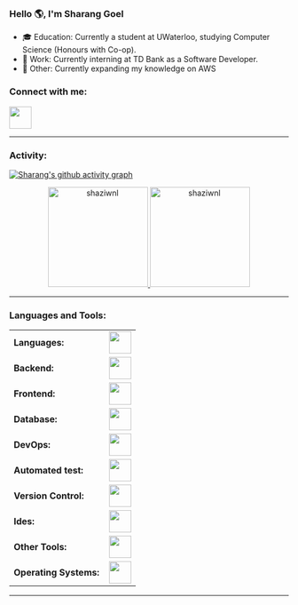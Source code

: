 <link rel="stylesheet" type='text/css' href="https://cdn.jsdelivr.net/gh/devicons/devicon@latest/devicon.min.css" />

### Hello 🌎, I'm Sharang Goel

  - 🎓 Education: Currently a student at UWaterloo, studying Computer Science (Honours with Co-op).
  - 💼 Work: Currently interning at TD Bank as a Software Developer.
  - 🌱 Other: Currently expanding my knowledge on AWS


<h3 align="left">Connect with me:</h3>
<p align="left">
<!--   <a href="https://twitter.com/RenatoResabala" target="blank">
    <img height="40" src="https://skillicons.dev/icons?i=linkedin"/>
  </a> -->
  <a href="https://www.linkedin.com/in/sharang-goel/" target="blank">
    <img height="40" src="https://skillicons.dev/icons?i=linkedin"/>
  </a>
</p>


<!---
<p align="left"> <img src="https://komarev.com/ghpvc/?username=shaziwnl&label=Profile%20views&color=0e75b6&style=flat" alt="shaziwnl" /> </p> 
-->


------
<h3 align="left">Activity:</h3>

[![Sharang's github activity graph](https://github-readme-activity-graph.vercel.app/graph?username=shaziwnl&bg_color=100f0f&color=4c5e9e&line=4c569e&point=403e41&area=true&hide_border=true)](https://github.com/ashutosh00710/github-readme-activity-graph)

<div align="center">
  <a href="https://github.com/shaziwnl">
    <img height="180em" src="https://github-readme-stats.vercel.app/api/top-langs?username=shaziwnl&show_icons=true&locale=en&layout=compact&theme=tokyonight" alt="shaziwnl"/>
    <img height="180em" src="https://github-readme-stats.vercel.app/api?username=shaziwnl&show_icons=true&locale=en&layout=compact&theme=tokyonight" alt="shaziwnl"/>
  </a>
</div>

------
<h3 align="left">Languages and Tools:</h3>
<table>
    <tr>
        <td style="font-weight: bold; padding-right: 10px; vertical-align: center; border: none;">Languages:</td>
        <td><img height="40" src="https://skillicons.dev/icons?i=js,ts,python,java,c,cpp,bash"/></td>
    </tr>
    <tr>
        <td style="font-weight: bold; padding-right: 10px; vertical-align: center; border: none;">Backend:</td>
        <td><img height="40" src="https://skillicons.dev/icons?i=nodejs,fastapi,flask,express,nginx,vite"/></td>
    </tr>
    <tr>
        <td style="font-weight: bold; padding-right: 10px; vertical-align: center;">Frontend:</td>
        <td><img height="40" src="https://skillicons.dev/icons?i=vue,vuetify,react,mui,bootstrap,html,css,sass,js,ts,figma"/></td>
    </tr>
    <tr>
        <td style="font-weight: bold; padding-right: 10px; vertical-align: center; border: none;">Database:</td>
        <td><img height="40" src="https://skillicons.dev/icons?i=mysql,postgresql,mongodb,elasticsearch"/></td>
    </tr>
    <tr>
        <td style="font-weight: bold; padding-right: 10px; vertical-align: center; border: none;">DevOps:</td>
        <td><img height="40" src="https://skillicons.dev/icons?i=docker,kubernetes,gcp,terraform,jenkins,githubactions,gitlarun"/></td>
    </tr>
    <tr>
        <td style="font-weight: bold; padding-right: 10px; vertical-align: center; border: none;">Automated test:</td>
        <td><img height="40" src="https://skillicons.dev/icons?i=selenium,jest,pytest,phpunit"/></td>
    </tr>
    <tr>
        <td style="font-weight: bold; padding-right: 10px; vertical-align: center; border: none;">Version Control:</td>
        <td><img height="40" src="https://skillicons.dev/icons?i=git,github,gitlab,bitbucket"/></td>
    </tr>
    <tr>
        <td style="font-weight: bold; padding-right: 10px; vertical-align: center; border: none;">Ides:</td>
        <td><img height="40" src="https://skillicons.dev/icons?i=vscode,phpstorm,eclipse,visualstudio,webstorm,sublime"/></td>
    </tr>
    <tr>
        <td style="font-weight: bold; padding-right: 10px; vertical-align: center; border: none;">Other Tools:</td>
        <td><img height="40" src="https://skillicons.dev/icons?i=rabbitmq,grafana,bash"/></td>
    </tr>
    <tr>
        <td style="font-weight: bold; padding-right: 10px; vertical-align: center; border: none;">Operating Systems:</td>
        <td><img height="40" src="https://skillicons.dev/icons?i=windows,ubuntu,debian,alpine"/></td>
    </tr>
</table>

------

